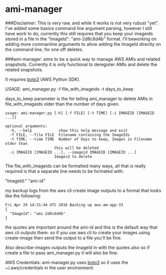 # ami-manager

###Disclaimer:
This is very raw, and while it works is not very rubust "yet". 
I've added some basice command line argument parsing, however I still have work to do, currently this still requires that you keep your imageids stored in a file in the "ImageId": "ami-2d8c6d4b" format.
I'll beworking on adding more commanline arguments to allow adding the ImageId directly on the command line, for one off deletes.

###ami-manager: 
aims to be a quick way to manage AWS AMIs and related snapshots. 
Currently it is only functional to deregister AMIs and delete the related snapshots.

It requires [boto3](https://github.com/boto/boto3) (AWS Python SDK).

USAGE: ami_manager.py -f file_with_imageids -t days_to_keep

days_to_keep parameter is the for telling ami_manager to delete AMIs in file_with_imageids older than the number of days given.
  
    usage: ami-manager.py [-h] [-f FILE] [-t TIME] [-i IMAGEID [IMAGEID ...]]
  
    optional arguments:
      -h, --help            show this help message and exit
      -f FILE, --file FILE  Filename containing the ImageIds
      -t TIME, --time TIME  Number of Days to keep, Images in Filename older than
                          this will be deleted
      -i IMAGEID [IMAGEID ...], --imageid IMAGEID [IMAGEID ...]
                          Imageid to delete


The file_with_imageids can be formatted many ways, all that is really
required is that a separate line needs to be formated with:

"ImageId:" "ami-id"

my backup logs from the aws cli create image outputs to a format that
looks like the following:

    Fri Apr 29 14:31:44 UTC 2016 Backing up aws-am-app-33
    {
      "ImageId": "ami-2d8c6d4b"
    }

  the quotes are important around the ami-id and this is the default way
  that aws cli outputs them. so if you use aws cli to create your images
  using create-image then send the output to a file you'll be fine.
  
  Also describe-images outputs the ImageId in with the quotes also so if
  create a file to pass ami_manager.py it will also be fine.


  AWS Credentials: ami-manager.py uses [boto3](https://github.com/boto/boto3) so it uses the ~/.aws/credentials in the
  user environment.

